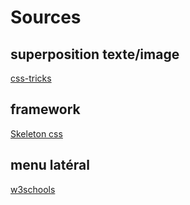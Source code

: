 # Sources

## superposition texte/image

[css-tricks](https://css-tricks.com/text-blocks-over-image/)

## framework

[Skeleton css](http://getskeleton.com)

## menu latéral

[w3schools](http://www.w3schools.com/howto/howto_js_sidenav.asp)
